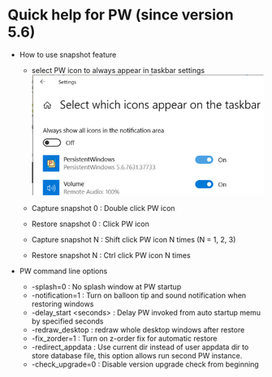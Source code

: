 
# Quick help for PW (since version 5.6)
* How to use snapshot feature
  * select PW icon to always appear in taskbar settings
  ![taskbar setting](showicon.png)

  * Capture snapshot 0 : Double click PW icon
  * Restore snapshot 0 : Click PW icon
  * Capture snapshot N : Shift click PW icon N times (N = 1, 2, 3)
  * Restore snapshot N :  Ctrl click PW icon N times

* PW command line options
  * -splash=0       : No splash window at PW startup
  * -notification=1 : Turn on balloon tip and sound notification when restoring windows
  * -delay_start \<seconds\> : Delay PW invoked from auto startup memu by specified seconds
  * -redraw_desktop : redraw whole desktop windows after restore
  * -fix_zorder=1   : Turn on z-order fix for automatic restore
  * -redirect_appdata : Use current dir instead of user appdata dir to store database file, this option allows run second PW instance.
  * -check_upgrade=0 : Disable version upgrade check from beginning 

```